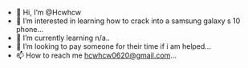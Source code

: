 - 👋 Hi, I’m @Hcwhcw
- 👀 I’m interested in learning how to crack into a samsung galaxy s 10 phone...
- 🌱 I’m currently learning n/a..
- 💞️ I’m looking to pay someone for their time if i am helped...
- 📫 How to reach me hcwhcw0620@gmail.com...

<!---
what is on this phone could be proof of what i need to save my life. phone belongs to my ex and i tbink he has been trying to set me up to be killed. please help

